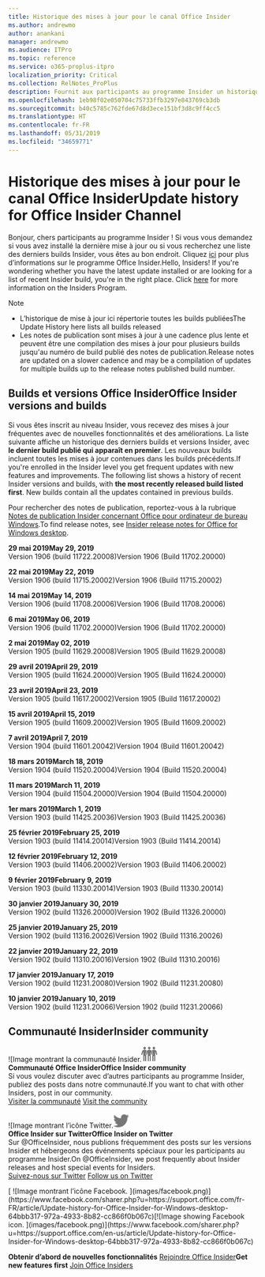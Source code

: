 ```yaml
---
title: Historique des mises à jour pour le canal Office Insider
ms.author: andrewmo
author: anankani
manager: andrewmo
ms.audience: ITPro
ms.topic: reference
ms.service: o365-proplus-itpro
localization_priority: Critical
ms.collection: RelNotes_ProPlus
description: Fournit aux participants au programme Insider un historique des mises à jour pour les versions Canal mensuel Insider Fast pour ordinateur de bureau Windows
ms.openlocfilehash: 1eb98f02e050704c75733ffb3297e843769cb3db
ms.sourcegitcommit: b40c5785c762fde67d8d3ece151bf3d8c9ff4cc5
ms.translationtype: HT
ms.contentlocale: fr-FR
ms.lasthandoff: 05/31/2019
ms.locfileid: "34659771"
---
```

# <a name="update-history-for-office-insider-channel"></a><span data-ttu-id="b72d1-103">Historique des mises à jour pour le canal Office Insider</span><span class="sxs-lookup"><span data-stu-id="b72d1-103">Update history for Office Insider Channel</span></span>

<span data-ttu-id="b72d1-p101">Bonjour, chers participants au programme Insider ! Si vous vous demandez si vous avez installé la dernière mise à jour ou si vous recherchez une liste des derniers builds Insider, vous êtes au bon endroit. Cliquez [ici](https://insider.office.com/) pour plus d’informations sur le programme Office Insider.</span><span class="sxs-lookup"><span data-stu-id="b72d1-p101">Hello, Insiders! If you're wondering whether you have the latest update installed or are looking for a list of recent Insider build, you're in the right place. Click [here](https://insider.office.com/) for more information on the Insiders Program.</span></span>

> [!NOTE]
> - <span data-ttu-id="b72d1-107">L’historique de mise à jour ici répertorie toutes les builds publiées</span><span class="sxs-lookup"><span data-stu-id="b72d1-107">The Update History here lists all builds released</span></span>
> - <span data-ttu-id="b72d1-108">Les notes de publication sont mises à jour à une cadence plus lente et peuvent être une compilation des mises à jour pour plusieurs builds jusqu'au numéro de build publié des notes de publication.</span><span class="sxs-lookup"><span data-stu-id="b72d1-108">Release notes are updated on a slower cadence and may be a compilation of updates for multiple builds up to the release notes published build number.</span></span>



## <a name="office-insider-versions-and-builds"></a><span data-ttu-id="b72d1-109">Builds et versions Office Insider</span><span class="sxs-lookup"><span data-stu-id="b72d1-109">Office Insider versions and builds</span></span>

<span data-ttu-id="b72d1-p102">Si vous êtes inscrit au niveau Insider, vous recevez des mises à jour fréquentes avec de nouvelles fonctionnalités et des améliorations. La liste suivante affiche un historique des derniers builds et versions Insider, avec **le dernier build publié qui apparaît en premier**. Les nouveaux builds incluent toutes les mises à jour contenues dans les builds précédents.</span><span class="sxs-lookup"><span data-stu-id="b72d1-p102">If you're enrolled in the Insider level you get frequent updates with new features and improvements. The following list shows a history of recent Insider versions and builds, with **the most recently released build listed first**. New builds contain all the updates contained in previous builds.</span></span> 

<span data-ttu-id="b72d1-113">Pour rechercher des notes de publication, reportez-vous à la rubrique [Notes de publication Insider concernant Office pour ordinateur de bureau Windows](https://docs.microsoft.com/fr-FR/OfficeUpdates/release-notes-office-insider).</span><span class="sxs-lookup"><span data-stu-id="b72d1-113">To find release notes, see [Insider release notes for Office for Windows desktop](https://docs.microsoft.com/en-us/OfficeUpdates/release-notes-office-insider).</span></span>

[//]: # (NE PAS SUPPRIMER)


<span data-ttu-id="b72d1-115">**29 mai 2019**</span><span class="sxs-lookup"><span data-stu-id="b72d1-115">**May 29, 2019**</span></span><br/>
<span data-ttu-id="b72d1-116">Version 1906 (build 11722.20008)</span><span class="sxs-lookup"><span data-stu-id="b72d1-116">Version 1906 (Build 11702.20000)</span></span><br/>

<span data-ttu-id="b72d1-117">**22 mai 2019**</span><span class="sxs-lookup"><span data-stu-id="b72d1-117">**May 22, 2019**</span></span><br/> <span data-ttu-id="b72d1-118">Version 1906 (build 11715.20002)</span><span class="sxs-lookup"><span data-stu-id="b72d1-118">Version 1906 (Build 11715.20002)</span></span><br/> 

<span data-ttu-id="b72d1-119">**14 mai 2019**</span><span class="sxs-lookup"><span data-stu-id="b72d1-119">**May 14, 2019**</span></span><br/> <span data-ttu-id="b72d1-120">Version 1906 (build 11708.20006)</span><span class="sxs-lookup"><span data-stu-id="b72d1-120">Version 1906 (Build 11708.20006)</span></span><br/>

<span data-ttu-id="b72d1-121">**6 mai 2019**</span><span class="sxs-lookup"><span data-stu-id="b72d1-121">**May 06, 2019**</span></span><br/>
<span data-ttu-id="b72d1-122">Version 1906 (build 11702.20000)</span><span class="sxs-lookup"><span data-stu-id="b72d1-122">Version 1906 (Build 11702.20000)</span></span><br/>

<span data-ttu-id="b72d1-123">**2 mai 2019**</span><span class="sxs-lookup"><span data-stu-id="b72d1-123">**May 02, 2019**</span></span><br/>
<span data-ttu-id="b72d1-124">Version 1905 (build 11629.20008)</span><span class="sxs-lookup"><span data-stu-id="b72d1-124">Version 1905 (Build 11629.20008)</span></span><br/>

<span data-ttu-id="b72d1-125">**29 avril 2019**</span><span class="sxs-lookup"><span data-stu-id="b72d1-125">**April 29, 2019**</span></span><br/>
<span data-ttu-id="b72d1-126">Version 1905 (build 11624.20000)</span><span class="sxs-lookup"><span data-stu-id="b72d1-126">Version 1905 (Build 11624.20000)</span></span><br/>

<span data-ttu-id="b72d1-127">**23 avril 2019**</span><span class="sxs-lookup"><span data-stu-id="b72d1-127">**April 23, 2019**</span></span><br/> <span data-ttu-id="b72d1-128">Version 1905 (build 11617.20002)</span><span class="sxs-lookup"><span data-stu-id="b72d1-128">Version 1905 (Build 11617.20002)</span></span><br/>

<span data-ttu-id="b72d1-129">**15 avril 2019**</span><span class="sxs-lookup"><span data-stu-id="b72d1-129">**April 15, 2019**</span></span><br/> <span data-ttu-id="b72d1-130">Version 1905 (build 11609.20002)</span><span class="sxs-lookup"><span data-stu-id="b72d1-130">Version 1905 (Build 11609.20002)</span></span><br/>

<span data-ttu-id="b72d1-131">**7 avril 2019**</span><span class="sxs-lookup"><span data-stu-id="b72d1-131">**April 7, 2019**</span></span><br/> <span data-ttu-id="b72d1-132">Version 1904 (build 11601.20042)</span><span class="sxs-lookup"><span data-stu-id="b72d1-132">Version 1904 (Build 11601.20042)</span></span><br/>

<span data-ttu-id="b72d1-133">**18 mars 2019**</span><span class="sxs-lookup"><span data-stu-id="b72d1-133">**March 18, 2019**</span></span><br/> <span data-ttu-id="b72d1-134">Version 1904 (build 11520.20004)</span><span class="sxs-lookup"><span data-stu-id="b72d1-134">Version 1904 (Build 11520.20004)</span></span><br/>

<span data-ttu-id="b72d1-135">**11 mars 2019**</span><span class="sxs-lookup"><span data-stu-id="b72d1-135">**March 11, 2019**</span></span><br/> <span data-ttu-id="b72d1-136">Version 1904 (build 11504.20000)</span><span class="sxs-lookup"><span data-stu-id="b72d1-136">Version 1904 (Build 11504.20000)</span></span><br/>

<span data-ttu-id="b72d1-137">**1er mars 2019**</span><span class="sxs-lookup"><span data-stu-id="b72d1-137">**March 1, 2019**</span></span><br/> <span data-ttu-id="b72d1-138">Version 1903 (build 11425.20036)</span><span class="sxs-lookup"><span data-stu-id="b72d1-138">Version 1903 (Build 11425.20036)</span></span><br/> 

<span data-ttu-id="b72d1-139">**25 février 2019**</span><span class="sxs-lookup"><span data-stu-id="b72d1-139">**February 25, 2019**</span></span><br/> <span data-ttu-id="b72d1-140">Version 1903 (build 11414.20014)</span><span class="sxs-lookup"><span data-stu-id="b72d1-140">Version 1903 (Build 11414.20014)</span></span><br/> 

<span data-ttu-id="b72d1-141">**12 février 2019**</span><span class="sxs-lookup"><span data-stu-id="b72d1-141">**February 12, 2019**</span></span><br/> <span data-ttu-id="b72d1-142">Version 1903 (build 11406.20002)</span><span class="sxs-lookup"><span data-stu-id="b72d1-142">Version 1903 (Build 11406.20002)</span></span><br/> 

<span data-ttu-id="b72d1-143">**9 février 2019**</span><span class="sxs-lookup"><span data-stu-id="b72d1-143">**February 9, 2019**</span></span><br/> <span data-ttu-id="b72d1-144">Version 1903 (build 11330.20014)</span><span class="sxs-lookup"><span data-stu-id="b72d1-144">Version 1903 (Build 11330.20014)</span></span><br/> 

<span data-ttu-id="b72d1-145">**30 janvier 2019**</span><span class="sxs-lookup"><span data-stu-id="b72d1-145">**January 30, 2019**</span></span><br/> <span data-ttu-id="b72d1-146">Version 1902 (build 11326.20000)</span><span class="sxs-lookup"><span data-stu-id="b72d1-146">Version 1902 (Build 11326.20000)</span></span><br/> 

<span data-ttu-id="b72d1-147">**25 janvier 2019**</span><span class="sxs-lookup"><span data-stu-id="b72d1-147">**January 25, 2019**</span></span><br/> <span data-ttu-id="b72d1-148">Version 1902 (build 11316.20026)</span><span class="sxs-lookup"><span data-stu-id="b72d1-148">Version 1902 (Build 11316.20026)</span></span><br/> 

<span data-ttu-id="b72d1-149">**22 janvier 2019**</span><span class="sxs-lookup"><span data-stu-id="b72d1-149">**January 22, 2019**</span></span><br/> <span data-ttu-id="b72d1-150">Version 1902 (build 11310.20016)</span><span class="sxs-lookup"><span data-stu-id="b72d1-150">Version 1902 (Build 11310.20016)</span></span><br/> 

<span data-ttu-id="b72d1-151">**17 janvier 2019**</span><span class="sxs-lookup"><span data-stu-id="b72d1-151">**January 17, 2019**</span></span><br/> <span data-ttu-id="b72d1-152">Version 1902 (build 11231.20080)</span><span class="sxs-lookup"><span data-stu-id="b72d1-152">Version 1902 (Build 11231.20080)</span></span><br/>

<span data-ttu-id="b72d1-153">**10 janvier 2019**</span><span class="sxs-lookup"><span data-stu-id="b72d1-153">**January 10, 2019**</span></span><br/> <span data-ttu-id="b72d1-154">Version 1902 (build 11231.20066)</span><span class="sxs-lookup"><span data-stu-id="b72d1-154">Version 1902 (build 11231.20066)</span></span><br/> 


## <a name="insider-community"></a><span data-ttu-id="b72d1-155">Communauté Insider</span><span class="sxs-lookup"><span data-stu-id="b72d1-155">Insider community</span></span>

<span data-ttu-id="b72d1-156">![Image montrant la communauté Insider.</span><span class="sxs-lookup"><span data-stu-id="b72d1-156">![Image showing insider community.</span></span> ](images/insidercommunity.png) <br/>
<span data-ttu-id="b72d1-157">**Communauté Office Insider**</span><span class="sxs-lookup"><span data-stu-id="b72d1-157">**Office Insider community**</span></span><br/> <span data-ttu-id="b72d1-158">Si vous voulez discuter avec d’autres participants au programme Insider, publiez des posts dans notre communauté.</span><span class="sxs-lookup"><span data-stu-id="b72d1-158">If you want to chat with other Insiders, post in our community.</span></span><br/><span data-ttu-id="b72d1-159"> 
[Visiter la communauté](https://go.microsoft.com/fwlink/?linkid=843493)</span><span class="sxs-lookup"><span data-stu-id="b72d1-159"> 
[Visit the community](https://go.microsoft.com/fwlink/?linkid=843493)</span></span><br/> 

<span data-ttu-id="b72d1-160">![Image montrant l’icône Twitter.</span><span class="sxs-lookup"><span data-stu-id="b72d1-160">![Image showing twitter icon.</span></span> ](images/twitter.png)<br/>
<span data-ttu-id="b72d1-161">**Office Insider sur Twitter**</span><span class="sxs-lookup"><span data-stu-id="b72d1-161">**Office Insider on Twitter**</span></span><br/> <span data-ttu-id="b72d1-162">Sur @OfficeInsider, nous publions fréquemment des posts sur les versions Insider et hébergeons des événements spéciaux pour les participants au programme Insider.</span><span class="sxs-lookup"><span data-stu-id="b72d1-162">On @OfficeInsider, we post frequently about Insider releases and host special events for Insiders.</span></span><br/><span data-ttu-id="b72d1-163"> 
[Suivez-nous sur Twitter](https://go.microsoft.com/fwlink/?linkid=717717)</span><span class="sxs-lookup"><span data-stu-id="b72d1-163"> 
[Follow us on Twitter](https://go.microsoft.com/fwlink/?linkid=717717)</span></span><br/> 

<span data-ttu-id="b72d1-164">
  [
  ![Image montrant l’icône Facebook. ](images/facebook.png)](https://www.facebook.com/sharer.php?u=https://support.office.com/fr-FR/article/Update-history-for-Office-Insider-for-Windows-desktop-64bbb317-972a-4933-8b82-cc866f0b067c)</span><span class="sxs-lookup"><span data-stu-id="b72d1-164">[![Image showing Facebook icon. ](images/facebook.png)](https://www.facebook.com/sharer.php?u=https://support.office.com/en-us/article/Update-history-for-Office-Insider-for-Windows-desktop-64bbb317-972a-4933-8b82-cc866f0b067c)</span></span>


<span data-ttu-id="b72d1-165">**Obtenir d’abord de nouvelles fonctionnalités**
[Rejoindre Office Insider](https://insider.office.com/)</span><span class="sxs-lookup"><span data-stu-id="b72d1-165">**Get new features first**
[Join Office Insiders](https://insider.office.com/)</span></span>